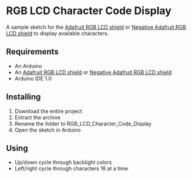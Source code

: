RGB LCD Character Code Display
==============================

A sample sketch for the [Adafruit RGB LCD shield](https://www.adafruit.com/products/716) or [Negative Adafruit RGB LCD shield](http://www.adafruit.com/products/714) to display available characters.

Requirements
------------
* An Arduino
* An [Adafruit RGB LCD shield](https://www.adafruit.com/products/716) or [Negative Adafruit RGB LCD shield](http://www.adafruit.com/products/714)
* Arduino IDE 1.0

Installing
----------
1. Download the entire project
2. Extract the archive
3. Rename the folder to RGB_LCD_Character_Code_Display
4. Open the sketch in Arduino 

Using
-----
* Up/down cycle through backlight colors
* Left/right cycle through characters 16 at a time